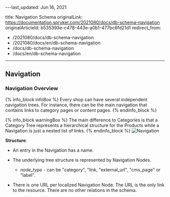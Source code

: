 ---last_updated: Jun 16, 2021

title: Navigation Schema
originalLink: https://documentation.spryker.com/2021080/docs/db-schema-navigation
originalArticleId: b535393e-c478-443e-a0b1-477bc6fd21d1
redirect_from:
  - /2021080/docs/db-schema-navigation
  - /2021080/docs/en/db-schema-navigation
  - /docs/db-schema-navigation
  - /docs/en/db-schema-navigation
---

## Navigation

### Navigation Overview

{% info_block infoBox %}
Every shop can have several independent navigation trees. For instance, there can be the main navigation that contains links to category pages or content pages.
{% endinfo_block %}

{% info_block warningBox %}
The main difference to Categories is that a Category Tree represents a hierarchical structure for the Products while a Navigation is just a nested list of links.
{% endinfo_block %}
![Navigation](https://spryker.s3.eu-central-1.amazonaws.com/docs/Developer+Guide/Database+Schema+Guide/Navigation+Schema/navigation.png)

**Structure**:

* An entry in the Navigation has a name.
* The underlying tree structure is represented by Navigation Nodes.

  - *node_type* - can be "category", "link, "external_url", "cms_page" or "label".

* There is one URL per localized Navigation Node. The URL is the only link to the resource. There are no other relations in the schema.
